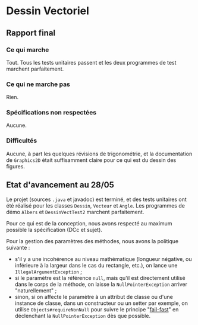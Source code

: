 Dessin Vectoriel
================

Rapport final
-------------
### Ce qui marche
Tout.  Tous les tests unitaires passent et les deux programmes de test marchent
parfaitement.

### Ce qui ne marche pas
Rien.

### Spécifications non respectées
Aucune.

### Difficultés
Aucune, à part les quelques révisions de trigonométrie, et la documentation de
`Graphics2D` était suffisamment claire pour ce qui est du dessin des figures.


Etat d'avancement au 28/05
--------------------------
Le projet (sources `.java` et javadoc) est terminé, et des tests unitaires ont
été réalisé pour les classes `Dessin`, `Vecteur` et `Angle`.  Les programmes de
démo `Albers` et `DessinVectTest2` marchent parfaitement.

Pour ce qui est de la conception, nous avons respecté au maximum possible la
spécification (DCc et sujet).

Pour la gestion des paramètres des méthodes, nous avons la politique suivante :
- s'il y a une incohérence au niveau mathématique (longueur négative, ou
  inférieure à la largeur dans le cas du rectangle, etc.), on lance une
  `IllegalArgumentException` ;
- si le paramètre est la référence `null`, mais qu'il est directement utilisé
  dans le corps de la méthode, on laisse la `NullPointerException` arriver
  "naturellement" ;
- sinon, si on affecte le paramètre à un attribut de classe ou d'une instance de
  classe, dans un constructeur ou un setter par exemple, on utilise
  `Objects#requireNonNull` pour suivre le principe
  "[fail-fast](https://en.wikipedia.org/wiki/Fail-fast)" en déclenchant la
  `NullPointerException` dès que possible.
